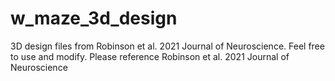 # w_maze_3d_design
3D design files from Robinson et al. 2021 Journal of Neuroscience. Feel free to use and modify. Please reference Robinson et al. 2021 Journal of Neuroscience
